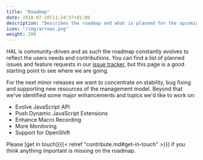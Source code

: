 ```yaml
---
title: "Roadmap"
date: 2018-07-20T11:24:57+01:00
description: "Describes the roadmap and what is planned for the upcoming HAL releases."
icon: "/img/arrows.png"
weight: 200
---
```

HAL is community-driven and as such the roadmap constantly evolves to reflect the users needs and contributions. You can find a list of planned issues and feature requests in our [issue tracker](https://issues.jboss.org/projects/HAL/issues), but this page is a good starting point to see where we are going.

For the next minor releases we want to concentrate on stability, bug fixing and supporting new resources of the management model. Beyond that we've identified some major enhancements and topics we'd like to work on:

- Evolve JavaScript API
- Push Dynamic JavaScript Extensions
- Enhance Macro Recording
- More Monitoring
- Support for OpenShift

Please [get in touch]({{< relref "contribute.md#get-in-touch" >}}) if you think anything important is missing on the roadmap.
